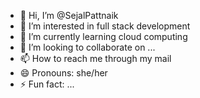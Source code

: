- 👋 Hi, I’m @SejalPattnaik
- 👀 I’m interested in full stack development
- 🌱 I’m currently learning cloud computing
- 💞️ I’m looking to collaborate on ...
- 📫 How to reach me through my mail
- 😄 Pronouns: she/her
- ⚡ Fun fact: ...

<!---
SejalPattnaik/SejalPattnaik is a ✨ special ✨ repository because its `README.md` (this file) appears on your GitHub profile.
You can click the Preview link to take a look at your changes.
--->
